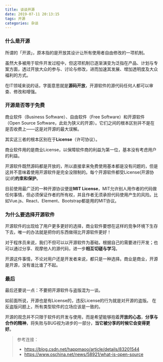 ```yaml
---
title: 谈谈开源
date: 2019-07-11 20:13:15
tags: 开源
categories: 杂谈
---
```


### 什么是开源
所谓的「开源」，原本指的是开放其设计让所有使用者自由修改的一项机制。

虽然大多被用于软件开发过程中，但这项机制已逐渐演变为泛指在产品、计划与专案方面，透过开放大众的参与、讨论与修改，进而加速其发展、增加透明度及大众福利的方式。

在IT领域来说的话，字面意思就是**源码开放**，开源软件的源代码任何人都可以审查、修改和增强。

### 开源是否等于免费

商业软件（Business Software）、自由软件（Free Software）和开源软件（Open Source Software，此处为狭义的开源）。它们之间的根本区别并不是在是否收费上——这是对开源的最大误解。

其实这三者的根本区别在于**License**（许可协议）。

商业软件用的是商业License，以保障软件商的利益为第一位，基本没有考虑用户的利益。

开源软件既然源码都是开放的，所以直接拿来免费使用基本都是没有问题的，但是这并不意味着使用开源软件是完全没限制的。每个开源软件都受License(开源协议)的**约束和保护**。

目前使用最广泛的一种开源协议便是**MIT License**，MIT允许别人用作者的代码做任何事情，但必须保证作者的所有权，并且作者无须承担代码使用产生的风险。比如Vue.js、React、Element、Bootstrap都是用的MIT协议。

### 为什么要选择开源软件
开源软件的出现给了用户更多更好的选择，商业软件要想在这样的竞争环境下生存下去，唯一的办法就是把你的东西做得比开源软件更好！

对于程序员来说，我们不但可以以开源软件为基础，根据自己的需要进行开发；也可以通过分享、观摩他人的源代码，进一步**相互切磋与学习**。

开源这件事情，不论对用户还是开发者来说，都只是一种选择。商业是商业，开源是开源，没有谁比谁了不起。

### 最后

最后还要说一点：不要把开源软件与盗版混为一谈。

如前面所说，开源也是有License的，违反License的行为就是对开源的盗版。
在反盗版问题上，所有类型软件的立场应该是一致的。

开源的观念并不只限于软件的开发与使用，而是希望能够抱着**开放的心态**，**分享与合作的精神**，将失败与BUG视为进步的一部分，**当它被分享的时候它会变得更好**。

> 参考连接：
> - https://blog.csdn.net/happmaoo/article/details/83201544
> - https://www.oschina.net/news/58921/what-is-open-source